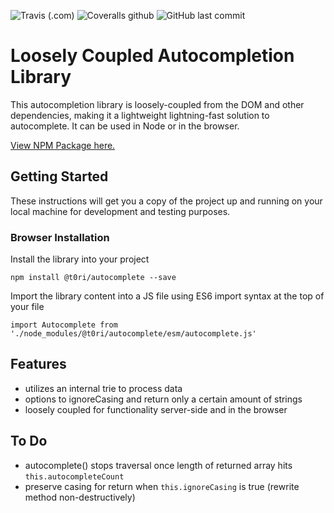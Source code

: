 ![Travis (.com)](https://img.shields.io/travis/com/t0ri/autocomplete)
![Coveralls github](https://img.shields.io/coveralls/github/t0ri/autocomplete)
![GitHub last commit](https://img.shields.io/github/last-commit/t0ri/autocomplete)

# Loosely Coupled Autocompletion Library
This autocompletion library is loosely-coupled from the DOM and other dependencies, making it a lightweight lightning-fast solution to autocomplete.  It can be used in Node or in the browser.

[View NPM Package here.](https://www.npmjs.com/package/@t0ri/autocomplete)


## Getting Started
These instructions will get you a copy of the project up and running on your local machine for development and testing purposes.

### Browser Installation
Install the library into your project

```npm install @t0ri/autocomplete --save```

Import the library content into a JS file using ES6 import syntax at the top of your file

```import Autocomplete from './node_modules/@t0ri/autocomplete/esm/autocomplete.js'```

## Features
- utilizes an internal trie to process data
- options to ignoreCasing and return only a certain amount of strings
- loosely coupled for functionality server-side and in the browser

## To Do
- autocomplete() stops traversal once length of returned array hits `this.autocompleteCount`
- preserve casing for return when `this.ignoreCasing` is true (rewrite method non-destructively)